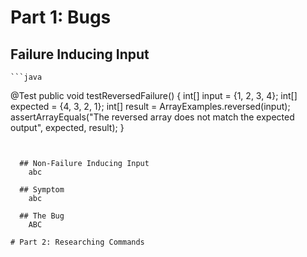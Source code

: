 # Part 1: Bugs
  ## Failure Inducing Input
    ```java
@Test
public void testReversedFailure() {
    int[] input = {1, 2, 3, 4};
    int[] expected = {4, 3, 2, 1};
    int[] result = ArrayExamples.reversed(input);
    assertArrayEquals("The reversed array does not match the expected output", expected, result);
}
```
 

  ## Non-Failure Inducing Input
    abc

  ## Symptom
    abc

  ## The Bug
    ABC

# Part 2: Researching Commands
